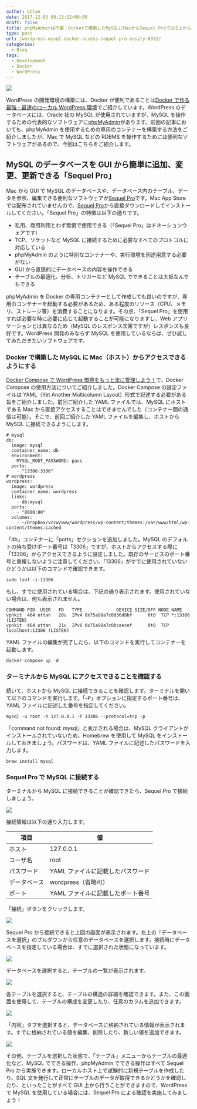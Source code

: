 ```yaml
---
author: ottan
date: 2017-12-03 08:13:12+00:00
draft: false
title: phpMyAdminは不要！Dockerで構築したMySQLにMacからSequel ProでGUI上からデータベースを簡単に編集する
type: post
url: /wordpress-mysql-docker-access-sequel-pro-easyly-6392/
categories:
  - Blog
tags:
  - Development
  - Docker
  - WordPress
---
```


![](/images/2017/12/171203-5a237a8ae9047.png)

WordPress の開発環境の構築には、Docker が便利であることは[Docker で作る最強・最速のローカル WordPress 環境](/docker-wordpress-best-practice-5164/)でご紹介しています。WordPress のデータベースには、Oracle 社の MySQL が使用されていますが、MySQL を操作するための代表的なソフトウェアに[phpMyAdmin](https://www.phpmyadmin.net/)があります。前回の記事においても、phpMyAdmin を使用するための専用のコンテナーを構築する方法をご紹介しましたが、Mac で MySQL などの RDBMS を操作するためには便利なソフトウェアがあるので、今回はこちらをご紹介します。

## MySQL のデータベースを GUI から簡単に追加、変更、更新できる「Sequel Pro」

Mac から GUI で MySQL のデータベースや、データベース内のテーブル、データを参照、編集できる便利なソフトウェアが[Sequel Pro](https://www.sequelpro.com/)です。Mac App Store では配布されていませんので、[Sequel Pro](https://www.sequelpro.com/)から直接ダウンロードしてインストールしてください。「Sequel Pro」の特徴は以下の通りです。

- 私用、商用利用とわず無償で使用できる（「Sequel Pro」はドネーションウェアです）
- TCP、ソケットなど MySQL に接続するために必要なすべてのプロトコルに対応している
- phpMyAdmin のように特別なコンテナーや、実行環境を別途用意する必要がない
- GUI から直感的にデータベースの内容を操作できる
- テーブルの最適化、分析、トリガーなど MySQL でできることは大抵なんでもできる

phpMyAdmin を Docker の専用コンテナーとして作成しても良いのですが、専用のコンテナーを起動する必要があるため、ある程度のリソース（CPU、メモリ、ストレージ等）を消費することになります。その点、「Sequel Pro」を使用すれば必要な時に必要に応じて起動することが可能になりますし、Web アプリケーションとは異なるため（MySQL のレスポンス次第ですが）レスポンスも良好です。WordPress 開発のみならず MySQL を使用しているならば、ぜひ試してみただきたいソフトウェアです。

### Docker で構築した MySQL に Mac（ホスト）からアクセスできるようにする

[Docker Compose で WordPress 環境をもっと楽に管理しよう！](/docker-compose-wordpress-5694/)で、Docker Compose の使用方法についてご紹介しました。Docker Compose の設定ファイルは YAML（Yet Another Multicolumn Layout）形式で記述する必要がある旨をご紹介しました。前回ご紹介した YAML ファイルでは、MySQL にホストである Mac から直接アクセスすることはできませんでした（コンテナー間の通信は可能）。そこで、前回ご紹介した YAML ファイルを編集し、ホストから MySQL に接続できるようにします。

    # mysql
    db:
      image: mysql
      container_name: db
      environment:
        MYSQL_ROOT_PASSWORD: pass
      ports:
        - "13306:3306"
    # wordpress
    wordpress:
      image: wordpress
      container_name: wordpress
      links:
        - db:mysql
      ports:
        - "8080:80"
      volumes:
        - ~/Dropbox/vccw/www/wordpress/wp-content/themes:/var/www/html/wp-content/themes:cached

「db」コンテナーに「ports」セクションを追加しました。MySQL のデフォルトの待ち受けポート番号は「3306」ですが、ホストからアクセスする際に「13306」からアクセスできるように設定しました。既存のサービスのポート番号と重複しないように注意してください。「13306」がすでに使用されていないかどうかは以下のコマンドで確認できます。

    sudo lsof -i:13306

もし、すでに使用されている場合は、下記の通り表示されます。使用されていない場合は、何も表示されません。

    COMMAND PID  USER   FD   TYPE             DEVICE SIZE/OFF NODE NAME
    vpnkit  464 ottan   20u  IPv4 0x75a98a7c0d36d8bf      0t0  TCP *:13306 (LISTEN)
    vpnkit  464 ottan   21u  IPv6 0x75a98a7c0bceecef      0t0  TCP localhost:13306 (LISTEN)

YAML ファイルの編集が完了したら、以下のコマンドを実行してコンテナーを起動します。

    docker-compose up -d

### ターミナルから MySQL にアクセスできることを確認する

続いて、ホストから MySQL に接続できることを確認します。ターミナルを開いて以下のコマンドを実行します。「-P」オプションに指定するポート番号は、YAML ファイルに記述した番号を指定してください。

    mysql -u root -h 127.0.0.1 -P 13306 --protocol=tcp -p

「command not found: mysql」と表示される場合は、MySQL クライアントがインストールされていないため、Homebrew を使用して MySQL をインストールしておきましょう。パスワードは、YAML ファイルに記述したパスワードを入力します。

    brew install mysql

### Sequel Pro で MySQL に接続する

ターミナルから MySQL に接続できることが確認できたら、Sequel Pro で接続しましょう。

![](/images/2017/12/171203-5a237aa0adc22.png)

接続情報は以下の通り入力します。

| 項目         | 値                                |
| ------------ | --------------------------------- |
| ホスト       | 127.0.0.1                         |
| ユーザ名     | root                              |
| パスワード   | YAML ファイルに記載したパスワード |
| データベース | wordpress（省略可）               |
| ポート       | YAML ファイルに記載したポート番号 |

「接続」ボタンをクリックします。

![](/images/2017/12/171203-5a237ae007b1e.png)

Sequel Pro から接続できると上図の画面が表示されます。左上の「データベースを選択」のプルダウンから任意のデータベースを選択します。接続時にデータベースを指定している場合は、すでに選択された状態になっています。

![](/images/2017/12/171203-5a237b060afca.png)

データベースを選択すると、テーブルの一覧が表示されます。

![](/images/2017/12/171203-5a237b5fcd99d.png)

各テーブルを選択すると、テーブルの構造の詳細を確認できます。また、この画面を使用して、テーブルの構成を変更したり、任意のカラムを追加できます。

![](/images/2017/12/171203-5a237b67b3039.png)

「内容」タブを選択すると、データベースに格納されている情報が表示されます。すでに格納されている値を編集、削除したり、新しい値を追加できます。

![](/images/2017/12/171203-5a23af8ad8d6d.png)

その他、テーブルを選択した状態で、「テーブル」メニューからテーブルの最適化など、MySQL でできる操作、phpMyAdmin でできる操作はすべて Sequel Pro から実施できます。ローカルホスト上で試験的に新規テーブルを作成したり、SQL 文を発行して正常にテーブルのデータが取得できるかどうかを確認したり、といったことがすべて GUI 上から行うことができますので、WordPress で MySQL を使用している場合には、Sequel Pro による確認を実施してみましょう！
